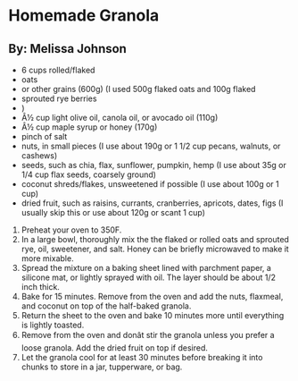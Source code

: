 # Homemade Granola
## By: Melissa Johnson

* 6 cups rolled/flaked
* oats
* or other grains (600g) (I used 500g flaked oats and 100g flaked
* sprouted rye berries
* )
* Â½ cup light olive oil, canola oil, or avocado oil (110g)
* Â½ cup maple syrup or honey (170g)
* pinch of salt
* nuts, in small pieces (I use about 190g or 1 1/2 cup pecans, walnuts, or cashews)
* seeds, such as chia, flax, sunflower, pumpkin, hemp (I use about 35g or 1/4 cup flax seeds, coarsely ground)
* coconut shreds/flakes, unsweetened if possible (I use about 100g or 1 cup)
* dried fruit, such as raisins, currants, cranberries, apricots, dates, figs (I usually skip this or use about 120g or scant 1 cup)

1. Preheat your oven to 350F.
2. In a large bowl, thoroughly mix the the flaked or rolled oats and sprouted rye, oil, sweetener, and salt. Honey can be briefly microwaved to make it more mixable.
3. Spread the mixture on a baking sheet lined with parchment paper, a silicone mat, or lightly sprayed with oil. The layer should be about 1/2 inch thick.
4. Bake for 15 minutes. Remove from the oven and add the nuts, flaxmeal, and coconut on top of the half-baked granola.
5. Return the sheet to the oven and bake 10 minutes more until everything is lightly toasted.
6. Remove from the oven and donât stir the granola unless you prefer a loose granola. Add the dried fruit on top if desired.
7. Let the granola cool for at least 30 minutes before breaking it into chunks to store in a jar, tupperware, or bag.
